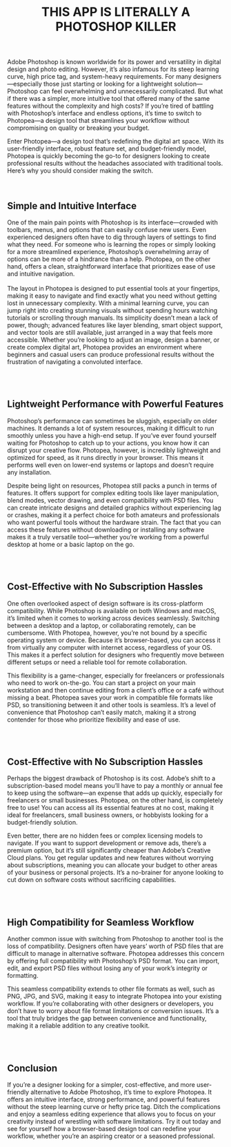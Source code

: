 ﻿---
link: https://www.photopea.com/ 
tags: articles
desc: See how a powerful design tool with pro-level features and a user-friendly interface can be the ideal solution to Photoshop’s complexity and high costs.
title: THIS APP IS LITERALLY A PHOTOSHOP KILLER
image: /assets/photopea.webp

---
Adobe Photoshop is known worldwide for its power and versatility in digital design and photo editing. However, it’s also infamous for its steep learning curve, high price tag, and system-heavy requirements. For many designers—especially those just starting or looking for a lightweight solution—Photoshop can feel overwhelming and unnecessarily complicated. But what if there was a simpler, more intuitive tool that offered many of the same features without the complexity and high costs? If you’re tired of battling with Photoshop’s interface and endless options, it’s time to switch to Photopea—a design tool that streamlines your workflow without compromising on quality or breaking your budget.
<br>

Enter Photopea—a design tool that’s redefining the digital art space. With its user-friendly interface, robust feature set, and budget-friendly model, Photopea is quickly becoming the go-to for designers looking to create professional results without the headaches associated with traditional tools. Here’s why you should consider making the switch.

<br>

## Simple and Intuitive Interface
One of the main pain points with Photoshop is its interface—crowded with toolbars, menus, and options that can easily confuse new users. Even experienced designers often have to dig through layers of settings to find what they need. For someone who is learning the ropes or simply looking for a more streamlined experience, Photoshop’s overwhelming array of options can be more of a hindrance than a help. Photopea, on the other hand, offers a clean, straightforward interface that prioritizes ease of use and intuitive navigation.
<br> <br>
The layout in Photopea is designed to put essential tools at your fingertips, making it easy to navigate and find exactly what you need without getting lost in unnecessary complexity. With a minimal learning curve, you can jump right into creating stunning visuals without spending hours watching tutorials or scrolling through manuals. Its simplicity doesn’t mean a lack of power, though; advanced features like layer blending, smart object support, and vector tools are still available, just arranged in a way that feels more accessible. Whether you’re looking to adjust an image, design a banner, or create complex digital art, Photopea provides an environment where beginners and casual users can produce professional results without the frustration of navigating a convoluted interface.

<br><br>

## Lightweight Performance with Powerful Features
 Photoshop’s performance can sometimes be sluggish, especially on older machines. It demands a lot of system resources, making it difficult to run smoothly unless you have a high-end setup. If you’ve ever found yourself waiting for Photoshop to catch up to your actions, you know how it can disrupt your creative flow. Photopea, however, is incredibly lightweight and optimized for speed, as it runs directly in your browser. This means it performs well even on lower-end systems or laptops and doesn’t require any installation.
<br>

Despite being light on resources, Photopea still packs a punch in terms of features. It offers support for complex editing tools like layer manipulation, blend modes, vector drawing, and even compatibility with PSD files. You can create intricate designs and detailed graphics without experiencing lag or crashes, making it a perfect choice for both amateurs and professionals who want powerful tools without the hardware strain. The fact that you can access these features without downloading or installing any software makes it a truly versatile tool—whether you’re working from a powerful desktop at home or a basic laptop on the go.

<br><br>

## Cost-Effective with No Subscription Hassles
One often overlooked aspect of design software is its cross-platform compatibility. While Photoshop is available on both Windows and macOS, it’s limited when it comes to working across devices seamlessly. Switching between a desktop and a laptop, or collaborating remotely, can be cumbersome. With Photopea, however, you’re not bound by a specific operating system or device. Because it’s browser-based, you can access it from virtually any computer with internet access, regardless of your OS. This makes it a perfect solution for designers who frequently move between different setups or need a reliable tool for remote collaboration.
<br>


This flexibility is a game-changer, especially for freelancers or professionals who need to work on-the-go. You can start a project on your main workstation and then continue editing from a client’s office or a café without missing a beat. Photopea saves your work in compatible file formats like PSD, so transitioning between it and other tools is seamless. It’s a level of convenience that Photoshop can’t easily match, making it a strong contender for those who prioritize flexibility and ease of use.

<br><br>

## Cost-Effective with No Subscription Hassles
Perhaps the biggest drawback of Photoshop is its cost. Adobe’s shift to a subscription-based model means you’ll have to pay a monthly or annual fee to keep using the software—an expense that adds up quickly, especially for freelancers or small businesses. Photopea, on the other hand, is completely free to use! You can access all its essential features at no cost, making it ideal for freelancers, small business owners, or hobbyists looking for a budget-friendly solution.
<br>

Even better, there are no hidden fees or complex licensing models to navigate. If you want to support development or remove ads, there’s a premium option, but it’s still significantly cheaper than Adobe’s Creative Cloud plans. You get regular updates and new features without worrying about subscriptions, meaning you can allocate your budget to other areas of your business or personal projects. It’s a no-brainer for anyone looking to cut down on software costs without sacrificing capabilities.

<br><br>

## High Compatibility for Seamless Workflow
Another common issue with switching from Photoshop to another tool is the loss of compatibility. Designers often have years’ worth of PSD files that are difficult to manage in alternative software. Photopea addresses this concern by offering full compatibility with Photoshop’s PSD format. You can import, edit, and export PSD files without losing any of your work’s integrity or formatting.
<br>

This seamless compatibility extends to other file formats as well, such as PNG, JPG, and SVG, making it easy to integrate Photopea into your existing workflow. If you’re collaborating with other designers or developers, you don’t have to worry about file format limitations or conversion issues. It’s a tool that truly bridges the gap between convenience and functionality, making it a reliable addition to any creative toolkit.

<br><br>

## Conclusion

If you’re a designer looking for a simpler, cost-effective, and more user-friendly alternative to Adobe Photoshop, it’s time to explore Photopea. It offers an intuitive interface, strong performance, and powerful features without the steep learning curve or hefty price tag. Ditch the complications and enjoy a seamless editing experience that allows you to focus on your creativity instead of wrestling with software limitations. Try it out today and see for yourself how a browser-based design tool can redefine your workflow, whether you’re an aspiring creator or a seasoned professional.